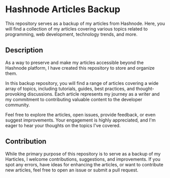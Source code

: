 # Hashnode Articles Backup
This repository serves as a backup of my articles from Hashnode. Here, you will find a collection of my articles covering various topics related to programming, web development, technology trends, and more.

## Description
As a way to preserve and make my articles accessible beyond the Hashnode platform, I have created this repository to store and organize them.

In this backup repository, you will find a range of articles covering a wide array of topics, including tutorials, guides, best practices, and thought-provoking discussions. Each article represents my journey as a writer and my commitment to contributing valuable content to the developer community.

Feel free to explore the articles, open issues, provide feedback, or even suggest improvements. Your engagement is highly appreciated, and I'm eager to hear your thoughts on the topics I've covered.

## Contribution
While the primary purpose of this repository is to serve as a backup of my Harticles, I welcome contributions, suggestions, and improvements. If you spot any errors, have ideas for enhancing the articles, or want to contribute new articles, feel free to open an issue or submit a pull request. 
